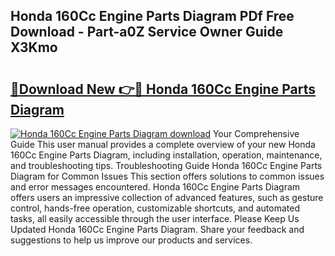## Honda 160Cc Engine Parts Diagram PDf Free Download - Part-a0Z Service Owner Guide X3Kmo

# <h2><a href="http://dfua348.blite.top/?on=Honda+160Cc+Engine+Parts+Diagram">🔗Download New 👉🔴 Honda 160Cc Engine Parts Diagram</a></h2>

[![Honda 160Cc Engine Parts Diagram download](https://i.imgur.com/lujVjoI.png)](http://dfua348.blite.top/?on=Honda+160Cc+Engine+Parts+Diagram)
Your Comprehensive Guide This user manual provides a complete overview of your new Honda 160Cc Engine Parts Diagram, including installation, operation, maintenance, and troubleshooting tips. Troubleshooting Guide Honda 160Cc Engine Parts Diagram for Common Issues This section offers solutions to common issues and error messages encountered. Honda 160Cc Engine Parts Diagram offers users an impressive collection of advanced features, such as gesture control, hands-free operation, customizable shortcuts, and automated tasks, all easily accessible through the user interface. Please Keep Us Updated Honda 160Cc Engine Parts Diagram. Share your feedback and suggestions to help us improve our products and services.
